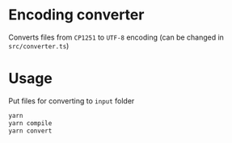 # Encoding converter

Converts files from `CP1251` to `UTF-8` encoding (can be changed in `src/converter.ts`)

# Usage

Put files for converting to `input` folder

```bash
yarn
yarn compile
yarn convert
```
